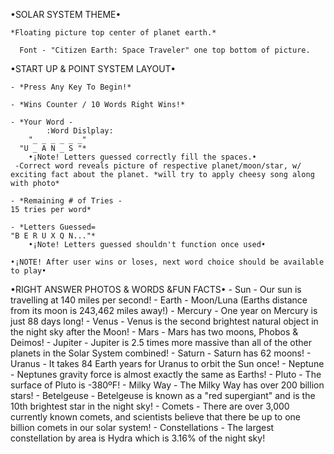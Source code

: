 •SOLAR SYSTEM THEME• 

    *Floating picture top center of planet earth.*

      Font - "Citizen Earth: Space Traveler" one top bottom of picture.


•START UP & POINT SYSTEM LAYOUT•

    - *Press Any Key To Begin!*
    
    - *Wins Counter / 10 Words Right Wins!*
    
    - *Your Word -
            :Word Dislplay:
        "_ _ _ _ _ _"
      "U _ A N _ S "*
        •¡Note! Letters guessed correctly fill the spaces.•
     -Correct word reveals picture of respective planet/moon/star, w/ exciting fact about the planet. *will try to apply cheesy song along with photo* 
    
    - *Remaining # of Tries -
    15 tries per word*  
    
    - *Letters Guessed=
    "B E R U X Q N..."*
        •¡Note! Letters guessed shouldn't function once used•

    •¡NOTE! After user wins or loses, next word choice should be available to play•        

•RIGHT ANSWER PHOTOS & WORDS &FUN FACTS•
    - Sun
        - Our sun is travelling at 140 miles per second!
    - Earth
        - Moon/Luna (Earths distance from its moon is 243,462 miles away!)
    - Mercury
        - One year on Mercury is just 88 days long!
    - Venus
        - Venus is the second brightest natural object in the night sky after the Moon!
    - Mars
        - Mars has two moons, Phobos & Deimos!
    - Jupiter
        - Jupiter is 2.5 times more massive than all of the other planets in the Solar System combined!
    - Saturn
        - Saturn has 62 moons!
    - Uranus
        - It takes 84 Earth years for Uranus to orbit the Sun once!
    - Neptune
        - Neptunes gravity force is almost exactly the same as Earths!
    - Pluto
        - The surface of Pluto is -380ºF!
     - Milky Way
        - The Milky Way has over 200 billion stars!
    - Betelgeuse
        - Betelgeuse is known as a "red supergiant" and is the 10th brightest star in the night sky!
    - Comets
        - There are over 3,000 currently known comets, and scientists believe that there be up to one billion comets in our solar system!
    - Constellations
        - The largest constellation by area is Hydra which is 3.16% of the night sky!









